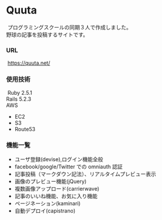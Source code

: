 # Quuta
​
プログラミングスクールの同期３人で作成しました。  
野球の記事を投稿するサイトです。
​
### URL
​
https://quuta.net/
​
### 使用技術
​
Ruby 2.5.1  
Rails 5.2.3  
AWS
- EC2
- S3
- Route53

### 機能一覧

- ユーザ登録(devise),ログイン機能全般
- facebook/google/Twitter での omniauth 認証
- 記事投稿（マークダウン記法）、リアルタイムプレビュー表示
- 画像のプレビュー機能(jQuery)
- 複数画像アップロード(carrierwave)
- 記事のいいね機能、お気に入り機能
- ページネーション(kaminari)
- 自動デプロイ(capistrano)